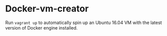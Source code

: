 Docker-vm-creator
=================

Run `vagrant up` to automatically spin up an Ubuntu 16.04 VM
with the latest version of Docker engine installed.
